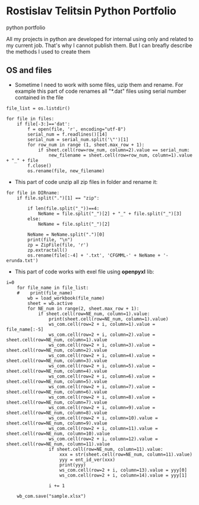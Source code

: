 # Rostislav Telitsin Python Portfolio
python portfolio

All my projects in python are developed for internal using only and related to my current job. That's why I cannot publish them. But I can breafly describe the methods I used to create them

## OS and files

- Sometime I need to work with some files, uzip them and rename. For example this part of code renames all "*.dat" files using serial number contained in the file
~~~
file_list = os.listdir()

for file in files:
    if file[-3:]=='dat':
        f = open(file, 'r', encoding="utf-8")
        serial_num = f.readlines()[14]
        serial_num = serial_num.split('\"')[1]
        for row_num in range (1, sheet.max_row + 1):
            if sheet.cell(row=row_num, column=2).value == serial_num:
                new_filename = sheet.cell(row=row_num, column=1).value + "_" + file
        f.close()
        os.rename(file, new_filename)

~~~

- This part of code unzip all zip files in folder and rename it:
~~~
for file in DIRname:
    if file.split(".")[1] == "zip":

        if len(file.split("_"))==4:
            NeName = file.split("_")[2] + "_" + file.split("_")[3]
        else:
            NeName = file.split("_")[2]
        
        NeName = NeName.split(".")[0]
        print(file, "\n")
        zp = ZipFile(file, 'r')
        zp.extractall()
        os.rename(file[:-4] + '.txt', 'CFGMML-' + NeName + '-erunda.txt')
~~~        

- This part of code works with exel file using **openpyxl** lib:
~~~ 
i=0
    for file_name in file_list:
    #    print(file_name)
        wb = load_workbook(file_name)
        sheet = wb.active
        for NE_num in range(2, sheet.max_row + 1):
            if sheet.cell(row=NE_num, column=1).value:
                print(sheet.cell(row=NE_num, column=1).value)
                ws_com.cell(row=2 + i, column=1).value = file_name[:-5]
                ws_com.cell(row=2 + i, column=2).value = sheet.cell(row=NE_num, column=1).value
                ws_com.cell(row=2 + i, column=3).value = sheet.cell(row=NE_num, column=2).value
                ws_com.cell(row=2 + i, column=4).value = sheet.cell(row=NE_num, column=3).value
                ws_com.cell(row=2 + i, column=5).value = sheet.cell(row=NE_num, column=4).value
                ws_com.cell(row=2 + i, column=6).value = sheet.cell(row=NE_num, column=5).value
                ws_com.cell(row=2 + i, column=7).value = sheet.cell(row=NE_num, column=6).value
                ws_com.cell(row=2 + i, column=8).value = sheet.cell(row=NE_num, column=7).value
                ws_com.cell(row=2 + i, column=9).value = sheet.cell(row=NE_num, column=8).value
                ws_com.cell(row=2 + i, column=10).value = sheet.cell(row=NE_num, column=9).value
                ws_com.cell(row=2 + i, column=11).value = sheet.cell(row=NE_num, column=10).value
                ws_com.cell(row=2 + i, column=12).value = sheet.cell(row=NE_num, column=11).value
                if sheet.cell(row=NE_num, column=11).value:
                    xxx = str(sheet.cell(row=NE_num, column=11).value)
                    yyy = ent_id_ver(xxx)
                    print(yyy)
                    ws_com.cell(row=2 + i, column=13).value = yyy[0]
                    ws_com.cell(row=2 + i, column=14).value = yyy[1]

                i += 1

    wb_com.save("sample.xlsx")
~~~ 
